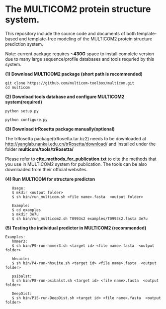 # The MULTICOM2 protein structure system. 
This repository include the source code and documents of both template-based and template-free modeling of the MULTICOM2 protein structure prediction system. 

Note: current package requires **~430G** space to install complete version due to many large sequence/profile databases and tools requried by this system.

**(1) Download MULTICOM2 package (short path is recommended)**

```
git clone https://github.com/multicom-toolbox/multicom.git
cd multicom
```

**(2) Download tools database and configure MULTICOM2 system(required)**

```
python setup.py

python configure.py

```

**(3) Download trRosetta package manually(optional)**


The trRosetta package(trRosetta.tar.bz2) needs to be downloaded at  <http://yanglab.nankai.edu.cn/trRosetta/download/> and installed under the folder **multicom/tools/trRosetta/**


Please refer to **cite_methods_for_publication.txt** to cite the methods that you use in MULTICOM2 system for publication. The tools can be also downloaded from their official websites.

**(4) Run MULTICOM for structure predicton**

```
   Usage:
   $ mkdir <output folder>
   $ sh bin/run_multicom.sh <file name>.fasta  <output folder>

   Example:
   $ cd examples
   $ mkdir 3e7u
   $ sh bin/run_multicom2.sh T0993s2 examples/T0993s2.fasta 3e7u
```

**(5) Testing the individual predictor in MULTICOM2 (recommended)**
```
Examples:
   hmmer3:
   $ sh bin/P9-run-hmmer3.sh <target id> <file name>.fasta  <output folder>

   hhsuite:
   $ sh bin/P4-run-hhsuite.sh <target id> <file name>.fasta  <output folder>

   psibalst:
   $ sh bin/P8-run-psibalst.sh <target id> <file name>.fasta  <output folder>

   DeepDist:
   $ sh bin/P15-run-DeepDist.sh <target id> <file name>.fasta  <output folder>

```